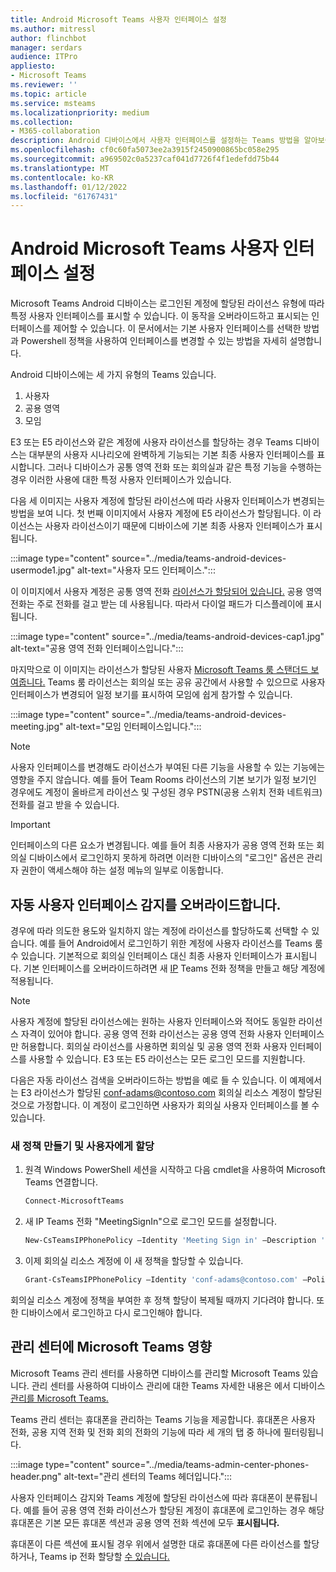 ```yaml
---
title: Android Microsoft Teams 사용자 인터페이스 설정
ms.author: mitressl
author: flinchbot
manager: serdars
audience: ITPro
appliesto:
- Microsoft Teams
ms.reviewer: ''
ms.topic: article
ms.service: msteams
ms.localizationpriority: medium
ms.collection:
- M365-collaboration
description: Android 디바이스에서 사용자 인터페이스를 설정하는 Teams 방법을 알아보습니다.
ms.openlocfilehash: cf0c60fa5073ee2a3915f2450900865bc058e295
ms.sourcegitcommit: a969502c0a5237caf041d7726f4f1edefdd75b44
ms.translationtype: MT
ms.contentlocale: ko-KR
ms.lasthandoff: 01/12/2022
ms.locfileid: "61767431"
---
```

# <a name="set-microsoft-teams-android-devices-user-interface"></a>Android Microsoft Teams 사용자 인터페이스 설정

Microsoft Teams Android 디바이스는 로그인된 계정에 할당된 라이선스 유형에 따라 특정 사용자 인터페이스를 표시할 수 있습니다. 이 동작을 오버라이드하고 표시되는 인터페이스를 제어할 수 있습니다. 이 문서에서는 기본 사용자 인터페이스를 선택한 방법과 Powershell 정책을 사용하여 인터페이스를 변경할 수 있는 방법을 자세히 설명합니다.

Android 디바이스에는 세 가지 유형의 Teams 있습니다.

1. 사용자
2. 공용 영역
3. 모임

E3 [](/microsoftteams/user-access) 또는 E5 라이선스와 같은 계정에 사용자 라이선스를 할당하는 경우 Teams 디바이스는 대부분의 사용자 시나리오에 완벽하게 기능되는 기본 최종 사용자 인터페이스를 표시합니다. 그러나 디바이스가 공통 영역 전화 또는 회의실과 같은 특정 기능을 수행하는 경우 이러한 사용에 대한 특정 사용자 인터페이스가 있습니다.

다음 세 이미지는 사용자 계정에 할당된 라이선스에 따라 사용자 인터페이스가 변경되는 방법을 보여 니다. 첫 번째 이미지에서 사용자 계정에 E5 라이선스가 할당됩니다. 이 라이선스는 사용자 라이선스이기 때문에 디바이스에 기본 최종 사용자 인터페이스가 표시됩니다.

:::image type="content" source="../media/teams-android-devices-usermode1.jpg" alt-text="사용자 모드 인터페이스.":::

이 이미지에서 사용자 계정은 공통 영역 전화 [라이선스가 할당되어 있습니다.](/microsoftteams/set-up-common-area-phones) 공용 영역 전화는 주로 전화를 걸고 받는 데 사용됩니다. 따라서 다이얼 패드가 디스플레이에 표시됩니다.

:::image type="content" source="../media/teams-android-devices-cap1.jpg" alt-text="공용 영역 전화 인터페이스입니다.":::

마지막으로 이 이미지는 라이선스가 할당된 사용자 [Microsoft Teams 룸 스탠더드 보여줍니다.](/MicrosoftTeams/rooms/rooms-licensing) Teams 룸 라이선스는 회의실 또는 공유 공간에서 사용할 수 있으므로 사용자 인터페이스가 변경되어 일정 보기를 표시하여 모임에 쉽게 참가할 수 있습니다.

:::image type="content" source="../media/teams-android-devices-meeting.jpg" alt-text="모임 인터페이스입니다.":::

> [!NOTE]
> 사용자 인터페이스를 변경해도 라이선스가 부여된 다른 기능을 사용할 수 있는 기능에는 영향을 주지 않습니다. 예를 들어 Team Rooms 라이선스의 기본 보기가 일정 보기인 경우에도 계정이 올바르게 라이선스 및 구성된 경우 PSTN(공용 스위치 전화 네트워크) 전화를 걸고 받을 수 있습니다.

> [!IMPORTANT]
> 인터페이스의 다른 요소가 변경됩니다. 예를 들어 최종 사용자가 공용 영역 전화 또는 회의실 디바이스에서 로그인하지 못하게 하려면 이러한 디바이스의 "로그인" 옵션은 관리자 권한이 액세스해야 하는 설정 메뉴의 일부로 이동합니다.

## <a name="override-automatic-user-interface-detection"></a>자동 사용자 인터페이스 감지를 오버라이드합니다.

경우에 따라 의도한 용도와 일치하지 않는 계정에 라이선스를 할당하도록 선택할 수 있습니다. 예를 들어 Android에서 로그인하기 위한 계정에 사용자 라이선스를 Teams 룸 수 있습니다. 기본적으로 회의실 인터페이스 대신 최종 사용자 인터페이스가 표시됩니다. 기본 인터페이스를 오버라이드하려면 새 [IP](/powershell/module/skype/new-csteamsipphonepolicy?view=skype-ps) Teams 전화 정책을 만들고 해당 계정에 적용됩니다.

> [!NOTE]
> 사용자 계정에 할당된 라이선스에는 원하는 사용자 인터페이스와 적어도 동일한 라이선스 자격이 있어야 합니다. 공용 영역 전화 라이선스는 공용 영역 전화 사용자 인터페이스만 허용합니다. 회의실 라이선스를 사용하면 회의실 및 공용 영역 전화 사용자 인터페이스를 사용할 수 있습니다. E3 또는 E5 라이선스는 모든 로그인 모드를 지원합니다.

다음은 자동 라이선스 검색을 오버라이드하는 방법을 예로 들 수 있습니다. 이 예제에서는 E3 라이선스가 할당된 conf-adams@contoso.com 회의실 리소스 계정이 할당된 것으로 가정합니다. 이 계정이 로그인하면 사용자가 회의실 사용자 인터페이스를 볼 수 있습니다.

### <a name="create-a-new-policy-and-assign-to-user"></a>새 정책 만들기 및 사용자에게 할당

1. 원격 Windows PowerShell 세션을 시작하고 다음 cmdlet을 사용하여 Microsoft Teams 연결합니다.

    ``` Powershell
    Connect-MicrosoftTeams
    ```

2. 새 IP Teams 전화 "MeetingSignIn"으로 로그인 모드를 설정합니다.

   ``` Powershell
   New-CsTeamsIPPhonePolicy –Identity 'Meeting Sign in' –Description 'Meeting Sign In Phone Policy' -SignInMode 'MeetingSignIn'

   ```

3. 이제 회의실 리소스 계정에 이 새 정책을 할당할 수 있습니다.

   ``` Powershell
   Grant-CsTeamsIPPhonePolicy –Identity 'conf-adams@contoso.com' –PolicyName 'Meeting Sign In'
   ```

회의실 리소스 계정에 정책을 부여한 후 정책 할당이 복제될 때까지 기다려야 합니다. 또한 디바이스에서 로그인하고 다시 로그인해야 합니다.

## <a name="impact-on-microsoft-teams-admin-center"></a>관리 센터에 Microsoft Teams 영향

Microsoft Teams 관리 센터를 사용하면 디바이스를 관리할 Microsoft Teams 있습니다. 관리 센터를 사용하여 디바이스 관리에 대한 Teams 자세한 내용은 에서 디바이스 [관리를 Microsoft Teams.](device-management.md)


Teams 관리 센터는 휴대폰을 관리하는 Teams 기능을 제공합니다. 휴대폰은 사용자 전화, 공용 지역 전화 및 전화 회의 전화의 기능에 따라 세 개의 탭 중 하나에 필터링됩니다. 

 :::image type="content" source="../media/teams-admin-center-phones-header.png" alt-text="관리 센터의 Teams 헤더입니다.":::

사용자 인터페이스 감지와 Teams 계정에 할당된 라이선스에 따라 휴대폰이 분류됩니다. 예를 들어 공용 영역 전화 라이선스가 할당된 계정이 휴대폰에 로그인하는 경우 해당 휴대폰은  기본 모든 휴대폰 섹션과 공용 영역 전화 섹션에 모두 **표시됩니다.**

휴대폰이 다른 섹션에 표시될 경우 위에서 설명한 대로 휴대폰에 다른 라이선스를 할당하거나, Teams ip 전화 할당할 [수 있습니다.](#override-automatic-user-interface-detection)
